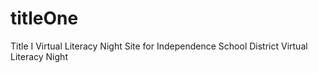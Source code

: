 # titleOne
Title I Virtual Literacy Night
Site for Independence School District Virtual Literacy Night
